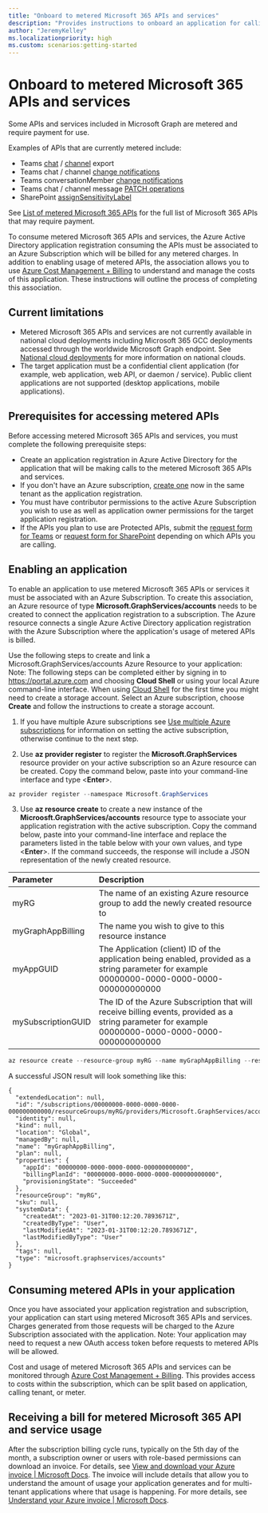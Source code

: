 ```yaml
---
title: "Onboard to metered Microsoft 365 APIs and services"
description: "Provides instructions to onboard an application for calling metered Microsoft 365 APIs and services."
author: "JeremyKelley"
ms.localizationpriority: high
ms.custom: scenarios:getting-started
---
```


# Onboard to metered Microsoft 365 APIs and services

Some APIs and services included in Microsoft Graph are metered and require payment for use. 

Examples of APIs that are currently metered include:
- Teams [chat](/graph/api/chats-getallmessages.md) / [channel](/graph/api/channel-getallmessages.md) export
- Teams chat / channel [change notifications](/graph/api/subscription-post-subscriptions.md)
- Teams conversationMember [change notifications](/graph/api/subscription-post-subscriptions.md)
- Teams chat / channel message [PATCH operations](/graph/api/chatmessage-update.md)
- SharePoint [assignSensitivityLabel](/graph/api/driveitem-assignsensitivitylabel.md)

See [List of metered Microsoft 365 APIs](metered-api-list.md) for the full list of Microsoft 365 APIs that may require payment.

To consume metered Microsoft 365 APIs and services, the Azure Active Directory application registration consuming the APIs must be associated to an Azure Subscription which will be billed for any metered charges. In addition to enabling usage of metered APIs, the association allows you to use [Azure Cost Management + Billing](/azure/cost-management-billing/) to understand and manage the costs of this application. These instructions will outline the process of completing this association.

## Current limitations
- Metered Microsoft 365 APIs and services are not currently available in national cloud deployments including Microsoft 365 GCC deployments accessed through the worldwide Microsoft Graph endpoint. See [National cloud deployments](deployments.md) for more information on national clouds.
- The target application must be a confidential client application (for example, web application, web API, or daemon / service). Public client applications are not supported (desktop applications, mobile applications).

## Prerequisites for accessing metered APIs
Before accessing metered Microsoft 365 APIs and services, you must complete the following prerequisite steps:
- Create an application registration in Azure Active Directory for the application that will be making calls to the metered Microsoft 365 APIs and services.
- If you don't have an Azure subscription, [create one](https://azure.microsoft.com/pricing/purchase-options/) now in the same tenant as the application registration.
- You must have contributor permissions to the active Azure Subscription you wish to use as well as application owner permissions for the target application registration.
- If the APIs you plan to use are Protected APIs, submit the [request form for Teams](teams-protected-apis.md) or [request form for SharePoint](https://aka.ms/PreviewSPOPremiumAPI) depending on which APIs you are calling.

## Enabling an application
To enable an application to use metered Microsoft 365 APIs or services it must be associated with an Azure Subscription. To create this association, an Azure resource of type **Microsoft.GraphServices/accounts** needs to be created to connect the application registration to a subscription. The Azure resource connects a single Azure Active Directory application registration with the Azure Subscription where the application's usage of metered APIs is billed. 

Use the following steps to create and link a Microsoft.GraphServices/accounts Azure Resource to your application:
Note: The following steps can be completed either by signing in to https://portal.azure.com and choosing **Cloud Shell** or using your local Azure command-line interface. When using [Cloud Shell](/azure/cloud-shell/overview) for the first time you might need to create a storage account.  Select an Azure subscription, choose **Create** and follow the instructions to create a storage account.

1. If you have multiple Azure subscriptions see [Use multiple Azure subscriptions](/powershell/azure/manage-subscriptions-azureps) for information on setting the active subscription, otherwise continue to the next step.

2. Use **az provider register** to register the **Microsoft.GraphServices** resource provider on your active subscription so an Azure resource can be created. Copy the command below, paste into your command-line interface and type  <**Enter**>.
```PowerShell
az provider register --namespace Microsoft.GraphServices
```
3. Use **az resource create** to create a new instance of the **Microosft.GraphServices/accounts** resource type to associate your application registration with the active subscription. Copy the command below, paste into your command-line interface and replace the parameters listed in the table below with your own values, and type <**Enter**>. If the command succeeds, the response will include a JSON representation of the newly created resource.

| Parameter | Description |
|:--------------------------|:----------------------------------------|
| myRG | The name of an existing Azure resource group to add the newly created resource to |
| myGraphAppBilling | The name you wish to give to this resource instance |
| myAppGUID | The Application (client) ID of the application being enabled, provided as a string parameter for example 00000000-0000-0000-0000-000000000000 |
| mySubscriptionGUID | The ID of the Azure Subscription that will receive billing events, provided as a string parameter for example 00000000-0000-0000-0000-000000000000 | 

```PowerShell
az resource create --resource-group myRG --name myGraphAppBilling --resource-type Microsoft.GraphServices/accounts --properties  "{`"appId\`": `"myAppGUID`"}" --latest-include-preview --location Global –subscription mySubscriptionGUID
```

A successful JSON result will look something like this:

```
{
  "extendedLocation": null,
  "id": "/subscriptions/00000000-0000-0000-0000-000000000000/resourceGroups/myRG/providers/Microsoft.GraphServices/accounts/myGraphAppBilling",
  "identity": null,
  "kind": null,
  "location": "Global",
  "managedBy": null,
  "name": "myGraphAppBilling",
  "plan": null,
  "properties": {
    "appId": "00000000-0000-0000-0000-000000000000",
    "billingPlanId": "00000000-0000-0000-0000-000000000000",
    "provisioningState": "Succeeded"
  },
  "resourceGroup": "myRG",
  "sku": null,
  "systemData": {
    "createdAt": "2023-01-31T00:12:20.7893671Z",
    "createdByType": "User",
    "lastModifiedAt": "2023-01-31T00:12:20.7893671Z",
    "lastModifiedByType": "User"
  },
  "tags": null,
  "type": "microsoft.graphservices/accounts"
}
```

## Consuming metered APIs in your application
Once you have associated your application registration and subscription, your application can start using metered Microsoft 365 APIs and services. Charges generated from those requests will be charged to the Azure Subscription associated with the application.
Note: Your application may need to request a new OAuth access token before requests to metered APIs will be allowed.

Cost and usage of metered Microsoft 365 APIs and services can be monitored through [Azure Cost Management + Billing](/azure/cost-management-billing/). This provides access to costs within the subscription, which can be split based on application, calling tenant, or meter.

## Receiving a bill for metered Microsoft 365 API and service usage
After the subscription billing cycle runs, typically on the 5th day of the month, a subscription owner or users with role-based permissions can download an invoice. For details, see [View and download your Azure invoice | Microsoft Docs](/azure/cost-management-billing/understand/download-azure-invoice).
The invoice will include details that allow you to understand the amount of usage your application generates and for multi-tenant applications where that usage is happening. For more details, see [Understand your Azure invoice | Microsoft Docs](/azure/cost-management-billing/understand/understand-invoice).
